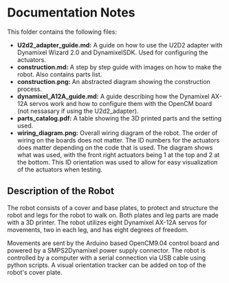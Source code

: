 # Documentation Notes
This folder contains the following files:

- **U2d2_adapter_guide.md:** A guide on how to use the U2D2 adapter with Dynamixel Wizard 2.0 and DynamixelSDK. Used for configuring the actuators.
- **construction.md:** A step by step guide with images on how to make the robot. Also contains parts list.
- **construction.png:** An abstracted diagram showing the construction process.
- **dynamixel_A12A_guide.md:** A guide describing how the Dynamixel AX-12A servos work and how to configure them with the OpenCM board (not nessasary if using the U2d2_adapter).
- **parts_catalog.pdf:** A table showing the 3D printed parts and the setting used.
- **wiring_diagram.png:** Overall wiring diagram of the robot. The order of wiring on the boards does not matter. The ID numbers for the actuators does matter depending on the code that is used. The diagram shows what was used, with the front right actuators being 1 at the top and 2 at the bottom. This ID orientation was used to allow for easy visualization of the actuators when testing.

## Description of the Robot
The robot consists of a cover and base plates, to protect and structure the robot and legs for the robot to walk on. Both plates and leg parts are made with a 3D printer. The robot utilizes eight Dynamixel AX-12A servos for movements, two in each leg, and has eight degrees of freedom. 

Movements are sent by the Arduino based OpenCM9.04 control board and powered by a SMPS2Dynamixel power supply connector. The robot is controlled by a computer with a serial connection via USB cable using python scripts. A visual orientation tracker can be added on top of the robot's cover plate.